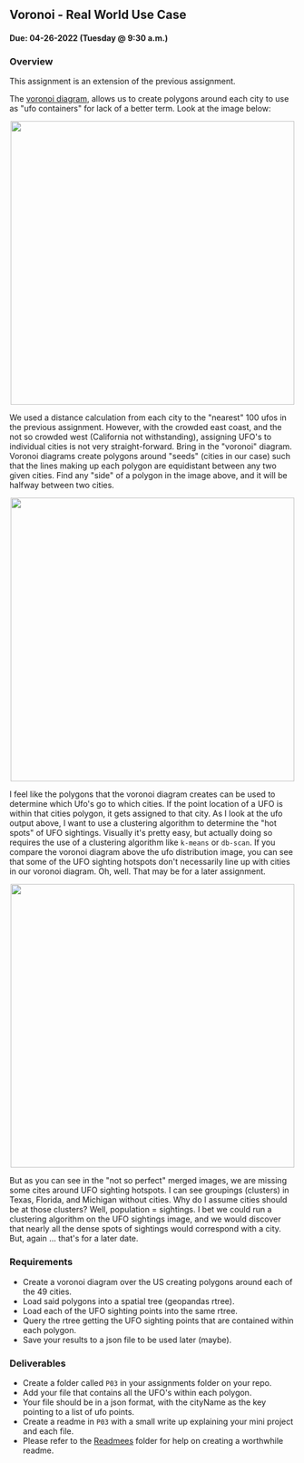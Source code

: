 ## Voronoi - Real World Use Case
#### Due: 04-26-2022 (Tuesday @ 9:30 a.m.)


### Overview

This assignment is an extension of the previous assignment. 

The [voronoi diagram](https://en.wikipedia.org/wiki/Voronoi_diagram), allows us to create polygons around each city to use as "ufo containers" for lack of a better term. Look at the image below:

<p align="center">
<img src="output.png" width="500">
</p>

We used a distance calculation from each city to the "nearest" 100 ufos in the previous assignment. However, with the crowded east coast, and the not so crowded west (California not withstanding), assigning UFO's to individual cities is not very straight-forward. Bring in the "voronoi" diagram. Voronoi diagrams create polygons around "seeds" (cities in our case) such that the lines making up each polygon are equidistant between any two given cities. Find any "side" of a polygon in the image above, and it will be halfway between two cities. 

<p align="center">
<img src="ufo_output.png" width="500" height="500">
</p>

I feel like the polygons that the voronoi diagram creates can be used to determine which Ufo's go to which cities. If the point location of a UFO is within that cities polygon, it gets assigned to that city. As I look at the ufo output above, I want to use a clustering algorithm to determine the "hot spots" of UFO sightings. Visually it's pretty easy, but actually doing so requires the use of a clustering algorithm like `k-means` or `db-scan`. If you compare the voronoi diagram above the ufo distribution image, you can see that some of the UFO sighting hotspots don't necessarily line up with cities in our voronoi diagram. Oh, well. That may be for a later assignment. 

<p align="center">
<img src="merged.png" width="500">
</p>

But as you can see in the "not so perfect" merged images, we are missing some cites around UFO sighting hotspots. I can see groupings (clusters) in Texas, Florida, and Michigan without cities. Why do I assume cities should be at those clusters? Well, population = sightings. I bet we could run a clustering algorithm on the UFO sightings image, and we would discover that nearly all the dense spots of sightings would correspond with a city. But, again ... that's for a later date.

### Requirements

- Create a voronoi diagram over the US creating polygons around each of the 49 cities.
- Load said polygons into a spatial tree (geopandas rtree).
- Load each of the UFO sighting points into the same rtree.
- Query the rtree getting the UFO sighting points that are contained within each polygon.
- Save your results to a json file to be used later (maybe).

### Deliverables

- Create a folder called `P03` in your assignments folder on your repo.
- Add your file that contains all the UFO's within each polygon. 
- Your file should be in a json format, with the cityName as the key pointing to a list of ufo points.
- Create a readme in `P03` with a small write up explaining your mini project and each file. 
- Please refer to the [Readmees](../../Resources/02-Readmees/README.md) folder for help on creating a worthwhile readme.


